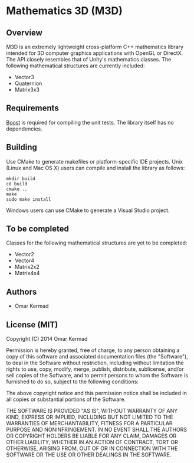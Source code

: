 Mathematics 3D (M3D)
====================

Overview
--------

M3D is an extremely lightweight cross-platform C++ mathematics library intended for 3D computer graphics applications with OpenGL or DirectX. The API closely resembles that of Unity's mathematics classes. The following mathematical structures are currently included:

 * Vector3
 * Quaternion
 * Matrix3x3

Requirements
------------

[Boost](http://www.boost.org/) is required for compiling the unit tests. The library itself has no dependencies.

Building
--------

Use CMake to generate makefiles or platform-specific IDE projects. Unix (Linux and Mac OS X) users can compile and install the library as follows:

```
mkdir build
cd build
cmake ..
make
sudo make install
```

Windows users can use CMake to generate a Visual Studio project.

To be completed
---------------

Classes for the following mathematical structures are yet to be completed:

 * Vector2
 * Vector4
 * Matrix2x2
 * Matrix4x4

Authors
-------

 * Omar Kermad

License (MIT)
-------------

Copyright (C) 2014
Omar Kermad

Permission is hereby granted, free of charge, to any person obtaining a copy of this software and associated documentation files (the "Software"), to deal in the Software without restriction, including without limitation the rights to use, copy, modify, merge, publish, distribute, sublicense, and/or sell copies of the Software, and to permit persons to whom the Software is furnished to do so, subject to the following conditions:

The above copyright notice and this permission notice shall be included in all copies or substantial portions of the Software.

THE SOFTWARE IS PROVIDED "AS IS", WITHOUT WARRANTY OF ANY KIND, EXPRESS OR IMPLIED, INCLUDING BUT NOT LIMITED TO THE WARRANTIES OF MERCHANTABILITY, FITNESS FOR A PARTICULAR PURPOSE AND NONINFRINGEMENT. IN NO EVENT SHALL
THE AUTHORS OR COPYRIGHT HOLDERS BE LIABLE FOR ANY CLAIM, DAMAGES OR OTHER LIABILITY, WHETHER IN AN ACTION OF CONTRACT, TORT OR OTHERWISE, ARISING FROM, OUT OF OR IN CONNECTION WITH THE SOFTWARE OR THE USE OR OTHER DEALINGS IN THE SOFTWARE.
